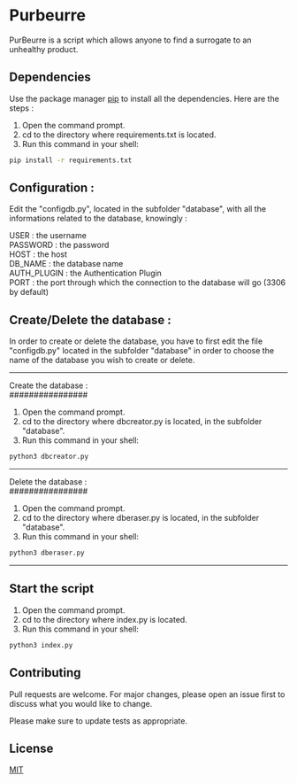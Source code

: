 # Purbeurre

PurBeurre is a script which allows anyone to find a surrogate to an unhealthy
product.

## Dependencies

Use the package manager [pip](https://pip.pypa.io/en/stable/) to 
install all the dependencies. Here are the steps :

1. Open the command prompt.  
2. cd to the directory where requirements.txt is located.  
3. Run this command in your shell:  

```bash
pip install -r requirements.txt
```

## Configuration :

Edit the "configdb.py", located in the subfolder "database", with all the 
informations related to the database, knowingly :

USER : the username   
PASSWORD : the password  
HOST : the host  
DB_NAME : the database name  
AUTH_PLUGIN : the Authentication Plugin  
PORT : the port through which the connection to the database will go
(3306 by default)

## Create/Delete the database :

In order to create or delete the database, you have to first edit the file
"configdb.py" located in the subfolder "database" in order to choose the name
of the database you wish to create or delete.

***
Create the database :  
################

1. Open the command prompt.  
2. cd to the directory where dbcreator.py is located,
in the subfolder "database".  
3. Run this command in your shell:

```bash
python3 dbcreator.py
```
***
Delete the database :  
################

1. Open the command prompt.  
2. cd to the directory where dberaser.py is located,
in the subfolder "database".   
3. Run this command in your shell:

```bash
python3 dberaser.py
```
***
## Start the script

1. Open the command prompt.  
2. cd to the directory where index.py is located.  
3. Run this command in your shell:

```bash
python3 index.py
```


## Contributing
Pull requests are welcome. For major changes, please open an issue first to 
discuss what you would like to change.

Please make sure to update tests as appropriate.

## License
[MIT](https://choosealicense.com/licenses/mit/)